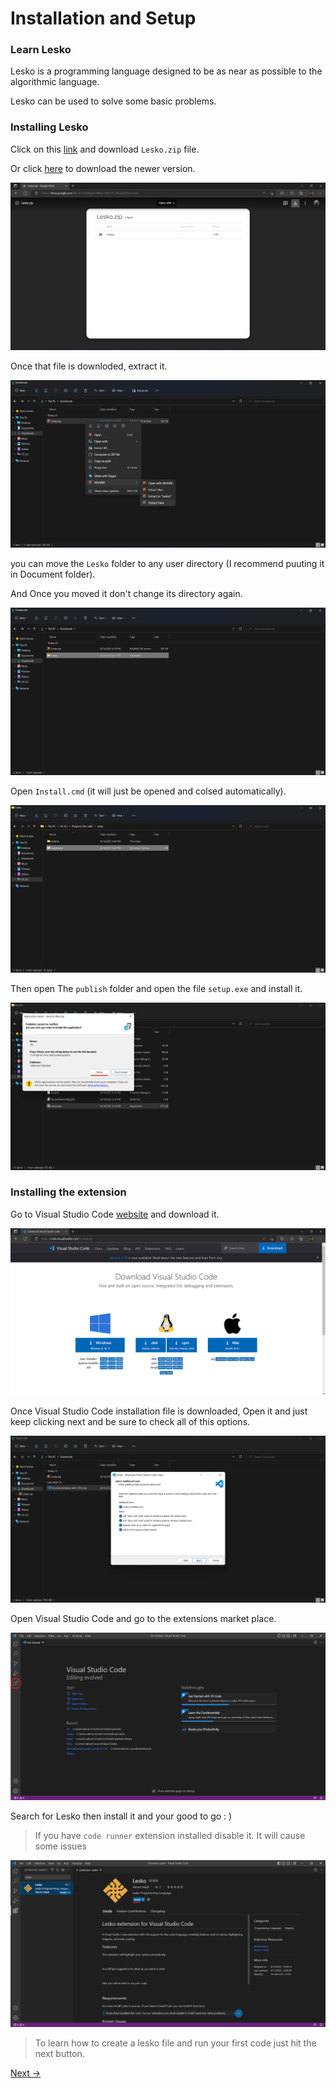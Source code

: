 # Installation and Setup

### Learn Lesko

Lesko is a programming language designed to be as near as possible to the algorithmic language.

Lesko can be used to solve some basic problems.

### Installing Lesko

Click on this [link][drive] and download `Lesko.zip` file.

Or click [here][drive1] to download the newer version.

[drive]: https://drive.google.com/file/d/1F-jw1iJ3ZV8DEfB3QQVPYTC6bfPaZQHN/view?usp=sharing
[drive1]: https://drive.google.com/file/d/1pPfKJwh9Ln25t0-Q8vZx0Wt2uyLGQGej/view?usp=share_link
![drive](https://github.com/Mohamed-Akram-Hl/docs/blob/main/assets/Screenshot%202022-08-14%20181914.png?raw=true)

Once that file is downloded, extract it.

![extract](https://github.com/Mohamed-Akram-Hl/docs/blob/main/assets/Screenshot%202022-08-14%20182135.png?raw=true)

you can move the `Lesko` folder to any user directory (I recommend puuting it in Document folder).

And Once you moved it don't change its directory again.

![Folder](https://github.com/Mohamed-Akram-Hl/docs/blob/main/assets/Screenshot%202022-08-14%20182211.png?raw=true)

Open `Install.cmd` (it will just be opened and colsed automatically).

![cmd](https://github.com/Mohamed-Akram-Hl/docs/blob/main/assets/Screenshot%202022-08-14%20182357.png?raw=true)

Then open The `publish` folder and open the file `setup.exe` and install it.

![setup](https://github.com/Mohamed-Akram-Hl/docs/blob/main/assets/Screenshot%202022-08-14%20182549.png?raw=true)

### Installing the extension

Go to Visual Studio Code [website][url] and download it.

[url]: https://code.visualstudio.com/Download
![VS](https://github.com/Mohamed-Akram-Hl/docs/blob/main/assets/Screenshot%202022-08-14%20182650.png?raw=true)

Once Visual Studio Code installation file is downloaded, Open it and just keep clicking next and be sure to check all of this options.

![option](https://github.com/Mohamed-Akram-Hl/docs/blob/main/assets/Screenshot%202022-08-14%20183817.png?raw=true)

Open Visual Studio Code and go to the extensions market place.

![extension](https://github.com/Mohamed-Akram-Hl/docs/blob/main/assets/Screenshot%202022-08-14%20183931.png?raw=true)

Search for Lesko then install it and your good to go : )

> If you have `code runner` extension installed disable it. It will cause some issues

![lesko extension](https://github.com/Mohamed-Akram-Hl/docs/blob/main/assets/Screenshot%202022-08-14%20184033.png?raw=true)

> To learn how to create a lesko file and run your first code just hit the next button.

[Next ->](https://github.com/Mohamed-Akram-Hl/docs/blob/main/2.%20Getting%20Started/Getting%20Started.md)
